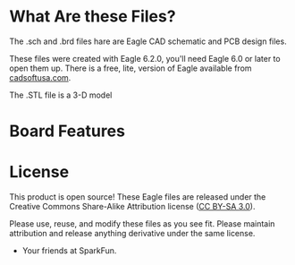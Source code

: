 # What Are these Files?

The .sch and .brd files hare are Eagle CAD schematic and PCB design files.

These files were created with Eagle 6.2.0, you'll need Eagle 6.0 or later to open them up. There is a free, lite, version of Eagle available from [cadsoftusa.com](cadsoftusa.com).

The .STL file is a 3-D model 
# Board Features

# License

This product is open source! These Eagle files are released under the Creative Commons Share-Alike Attribution license ([CC BY-SA 3.0](http://creativecommons.org/licenses/by-sa/3.0/us/)).

Please use, reuse, and modify these files as you see fit. Please maintain attribution and release anything derivative under the same license.

- Your friends at SparkFun.